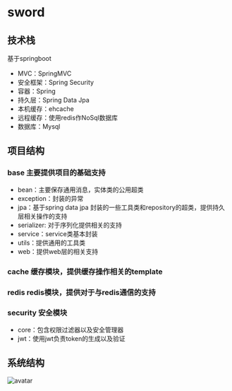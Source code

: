# sword
## 技术栈
 基于springboot
 
 - MVC：SpringMVC
 - 安全框架：Spring Security
 - 容器：Spring
 - 持久层：Spring Data Jpa
 - 本机缓存：ehcache
 - 远程缓存：使用redis作NoSql数据库
 - 数据库：Mysql

## 项目结构
### base 主要提供项目的基础支持
 - bean：主要保存通用消息，实体类的公用超类
 - exception：封装的异常
 - jpa：基于spring data jpa 封装的一些工具类和repository的超类，提供持久层相关操作的支持
 - serializer: 对于序列化提供相关的支持
 - service：service类基本封装
 - utils：提供通用的工具类
 - web：提供web层的相关支持
 
### cache 缓存模块，提供缓存操作相关的template

### redis redis模块，提供对于与redis通信的支持

### security 安全模块
 - core：包含权限过滤器以及安全管理器
 - jwt：使用jwt负责token的生成以及验证

## 系统结构

  ![avatar](https://s1.ax1x.com/2018/08/06/PrcGvT.png)
